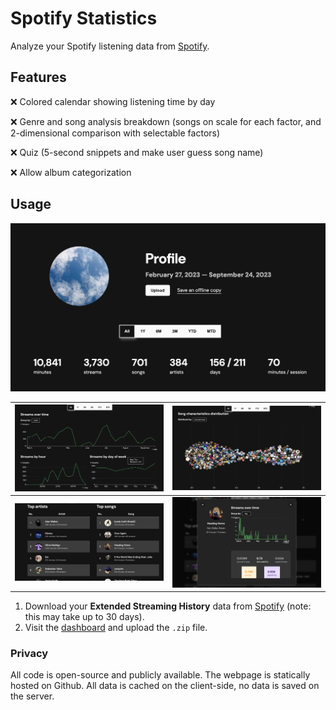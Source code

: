 # Spotify Statistics

Analyze your Spotify listening data from [Spotify](https://www.spotify.com/us/account/privacy/).

## Features

❌ Colored calendar showing listening time by day

❌ Genre and song analysis breakdown (songs on scale for each factor, and 2-dimensional comparison with selectable
factors)

❌ Quiz (5-second snippets and make user guess song name)

❌ Allow album categorization

## Usage

![](example/1.png)

| ![](example/2.png) | ![](example/3.png) |
|--------------------|--------------------|
| ![](example/4.png) | ![](example/5.png) |

1. Download your **Extended Streaming History** data from [Spotify](https://www.spotify.com/us/account/privacy/) (note:
   this may take up to 30 days).
2. Visit the [dashboard](https://chjus.github.io/StatsforSpotify/) and upload the `.zip` file.

### Privacy

All code is open-source and publicly available. The webpage is statically hosted on Github. All data is cached on the
client-side,
no data is saved on the server. 